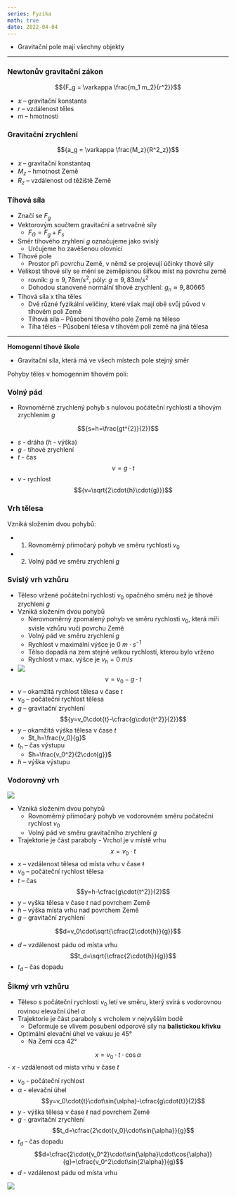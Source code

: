 ```yaml
---
series: Fyzika
math: true
date: 2022-04-04
---
```


- Gravitační pole mají všechny objekty

---
### Newtonův gravitační zákon

$${F_g = \varkappa \frac{m_1 m_2}{r^2}}$$
- $\varkappa$ – gravitační konstanta
- $r$ – vzdálenost těles
- $m$ – hmotnosti

### Gravitační zrychlení

$${a_g = \varkappa \frac{M_z}{R^2_z}}$$
- $\varkappa$ – gravitační konstantaq
- $M_z$ – hmotnost Země
- $R_z$ – vzdálenost od těžiště Země

### Tíhová síla
- Značí se $F_g$
- Vektorovým součtem gravitační a setrvačné síly
	- $F_G = F_g + F_s$
- Směr tíhového zryhlení $g$ označujeme jako svislý
	- Určujeme ho zavěšenou olovnicí
- Tíhové pole
	- Prostor při povrchu Země, v němž se projevují účinky tíhové síly
- Velikost tíhové síly se mění se zeměpisnou šířkou míst na povrchu země
	- rovník: $g \approx 9,78 m/s^2$, póly: $g \approx 9,83 m/s^2$
	- Dohodou stanovené normální tíhové zrychlení: $g_n \approx 9,80665$
- Tíhová síla x tíha těles
	- Dvě různé fyzikální veličiny, které však mají obě svůj původ v tíhovém poli Země
	- Tíhová síla – Působení tíhového pole Země na těleso
	- Tíha těles – Působení tělesa v tíhovém poli země na jiná tělesa

---

**Homogenní tíhové škole**
- Gravitační síla, která má ve všech místech pole stejný směr

Pohyby těles v homogenním tíhovém poli:

### Volný pád
- Rovnoměrně zrychlený pohyb s nulovou počáteční rychlostí a tíhovým zrychlením *g*

$${s=h=\frac{gt^{2}}{2}}$$
 - $s$ - dráha ($h$ - výška)
 - $g$ - tíhové zrychlení
 - $t$ - čas
 $${v=g\cdot{t}}$$
 - $v$ - rychlost
 $${v=\sqrt{2\cdot{h}\cdot{g}}}$$


### Vrh tělesa
Vzniká složením dvou  pohybů:
- 1. Rovnoměrný přímočarý pohyb ve směru rychlosti $v_0$
- 2. Volný pád ve směru zrychlení $g$

### Svislý vrh vzhůru
- Těleso vržené počáteční rychlostí $v_0$ opačného směru než je tíhové zrychlení $g$
- Vzniká složením dvou pohybů
	 - Nerovnoměrný zpomalený pohyb ve směru rychlosti $v_0$, která míři svisle vzhůru vuči povrchu Země
	 - Volný pád ve směru zrychlení $g$
	 - Rychlost v maximální výšce je $0\ m\cdot{s^{-1}}$
	 - Tělso dopadá na zem stejně velkou rychlostí, kterou bylo vrženo
	- Rychlost v max. výšce je $v_h = 0\ m/s$ 
- ![](https://firebasestorage.googleapis.com/v0/b/firescript-577a2.appspot.com/o/imgs%2Fapp%2FVitecek%2FiBuRZ3DFLb.png?alt=media&token=5c1d6781-90d6-4c99-a60c-86fcff570e2a)
$${v=v_0-g\cdot{t}}$$
 - $v$ – okamžitá rychlost tělesa v čase $t$
 - $v_0$ – počáteční rychlost tělesa
 - $g$ – gravitační zrychlení
 $${y=v_0\cdot{t}-\cfrac{g\cdot{t^2}}{2}}$$
 - $y$ – okamžitá výška tělesa v čase $t$
	 - $t_h=\frac{v_0}{g}$
 - $t_h$ – čas výstupu
	 - $h=\frac{v_0^2}{2\cdot{g}}$
 - $h$ – výška výstupu

### Vodorovný vrh
![](https://firebasestorage.googleapis.com/v0/b/firescript-577a2.appspot.com/o/imgs%2Fapp%2FVitecek%2FkjqBMoNwbr.png?alt=media&token=b2e7c930-8798-42e5-8dd2-f4f687270b39)
- Vzniká složením dvou pohybů 
    - Rovnoměrný přímočarý pohyb ve vodorovném směru počáteční rychlost $v_0$
    - Volný pád ve směru gravitačního zrychlení $g$
 - Trajektorie je část paraboly
 	   - Vrchol je v místě vrhu
 $$x=v_0\cdot{t}$$
 - $x$ – vzdálenost tělesa od místa vrhu v čase $ŧ$
 - $v_0$ – počáteční rychlost tělesa
 - $t$ – čas
$$y=h-\cfrac{g\cdot{t^2}}{2}$$
 - $y$ – vyška tělesa v čase $t$ nad povrchem Země
 - $h$ – výška místa vrhu nad povrchem  Země
 - $g$ – gravitační zrychlení
            
$$d=v_0\cdot\sqrt{\cfrac{2\cdot{h}}{g}}$$
 - $d$ – vzdálenost pádu od místa vrhu
$$t_d=\sqrt{\cfrac{2\cdot{h}}{g}}$$
- $t_d$ – čas dopadu

### Šikmý vrh vzhůru
 - Těleso s počáteční rychlosti $v_0$ letí ve směru, který svírá s vodorovnou rovinou elevační úhel $\alpha$
 - Trajektorie je část paraboly s vrcholem v nejvyšším bodě
	 - Deformuje se vlivem posubení odporové síly na __balistickou křivku__
 - Optimální elevační úhel ve vakuu je $45°$
	 - Na Zemi cca $42°$

 $$x=v_0\cdot{t}\cdot\cos{\alpha}$$
    - $x$ - vzdálenost od místa vrhu v čase $t$
 - $v_0$ - počáteční rychlost
 - $\alpha$ - elevační úhel
 $$y=v_0\cdot{t}\cdot\sin{\alpha}-\cfrac{g\cdot{t}}{2}$$
 - $y$ - výška tělesa v čase $ŧ$ nad povrchem Země
 - $g$ - gravitační zrychlení
 $$t_d=\cfrac{2\cdot{v_0}\cdot\sin{\alpha}}{g}$$
 - $t_d$ - čas dopadu
 $$d=\cfrac{2\cdot{v_0^2}\cdot\sin{\alpha}\cdot\cos{\alpha}}{g}=\cfrac{v_0^2\cdot\sin{2\alpha}}{g}$$
 - $d$ - vzdálenost pádu od místa vrhu

![](https://sites.google.com/site/fyzika007/_/rsrc/1472857154434/gravitacni-pole/sikmy-vrh-vzhuaru/vrh_sikmy.JPG)